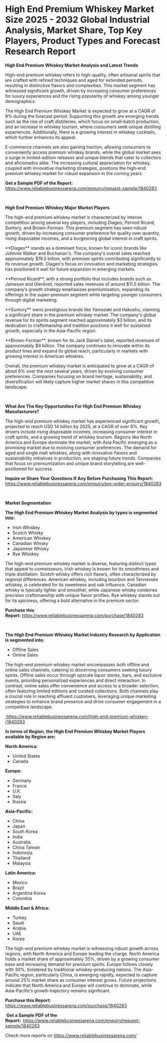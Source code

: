 <p><h1>High End Premium Whiskey Market Size 2025 - 2032 Global Industrial Analysis, Market Share, Top Key Players, Product Types and Forecast Research Report</h1></p><p><strong>High End Premium Whiskey Market Analysis and Latest Trends</strong></p>
<p><p>High-end premium whiskey refers to high-quality, often artisanal spirits that are crafted with refined techniques and aged for extended periods, resulting in distinctive flavors and complexities. This market segment has witnessed significant growth, driven by increasing consumer preferences for luxury experiences and the rising popularity of whiskey among younger demographics. </p><p>The High End Premium Whiskey Market is expected to grow at a CAGR of 9% during the forecast period. Supporting this growth are emerging trends such as the rise of craft distilleries, which focus on small-batch production, and an increase in whiskey tourism, where consumers seek unique distilling experiences. Additionally, there is a growing interest in whiskey cocktails, which further enhances its appeal. </p><p>E-commerce channels are also gaining traction, allowing consumers to conveniently access premium whiskey brands, while the global market sees a surge in limited-edition releases and unique blends that cater to collectors and aficionados alike. The increasing cultural appreciation for whiskey, coupled with innovative marketing strategies, positions the high-end premium whiskey market for robust expansion in the coming years.</p></p>
<p><strong>Get a Sample PDF of the Report:&nbsp;</strong> <a href="https://www.reliablebusinessarena.com/enquiry/request-sample/1840283?utm_campaign=3173&utm_medium=2&utm_source=Github&utm_content=ia&utm_term=05042025&utm_id=high-end-premium-whiskey">https://www.reliablebusinessarena.com/enquiry/request-sample/1840283</a></p>
<p>&nbsp;</p>
<p><strong>High End Premium Whiskey Major Market Players</strong></p>
<p><p>The high-end premium whiskey market is characterized by intense competition among several key players, including Diageo, Pernod Ricard, Suntory, and Brown-Forman. This premium segment has seen robust growth, driven by increasing consumer preference for quality over quantity, rising disposable incomes, and a burgeoning global interest in craft spirits.</p><p>**Diageo** stands as a dominant force, known for iconic brands like Johnnie Walker and Buchanan's. The company's overall sales reached approximately $19.5 billion, with premium spirits contributing significantly to its revenue growth. Diageo's focus on innovation and marketing strategies has positioned it well for future expansion in emerging markets.</p><p>**Pernod Ricard**, with a strong portfolio that includes brands such as Jameson and Glenlivet, reported sales revenues of around $11.5 billion. The company’s growth strategy emphasizes premiumization, expanding its offerings in the super-premium segment while targeting younger consumers through digital marketing.</p><p>**Suntory** owns prestigious brands like Yamazaki and Hakushu, claiming a significant share in the premium whiskey market. The company's global revenue for its spirits segment reached approximately $3 billion, and its dedication to craftsmanship and tradition positions it well for sustained growth, especially in the Asia-Pacific region.</p><p>**Brown-Forman**, known for its Jack Daniel's label, reported revenues of approximately $4 billion. The company continues to innovate within its product lines and expand its global reach, particularly in markets with growing interest in American whiskies.</p><p>Overall, the premium whiskey market is anticipated to grow at a CAGR of about 6% over the next several years, driven by evolving consumer preferences. Companies focusing on brand heritage, sustainability, and diversification will likely capture higher market shares in this competitive landscape.</p></p>
<p>&nbsp;</p>
<p><strong>What Are The Key Opportunities For High End Premium Whiskey Manufacturers?</strong></p>
<p><p>The high-end premium whiskey market has experienced significant growth, projected to reach USD 14 billion by 2025, at a CAGR of over 6%. Key drivers include rising disposable incomes, increasing consumer interest in craft spirits, and a growing trend of whiskey tourism. Regions like North America and Europe dominate the market, with Asia Pacific emerging as a promising market due to evolving consumer preferences. The demand for aged and single malt whiskies, along with innovative flavors and sustainability initiatives in production, are shaping future trends. Companies that focus on premiumization and unique brand storytelling are well-positioned for success.</p></p>
<p><strong>Inquire or Share Your Questions If Any Before Purchasing This Report:</strong> <a href="https://www.reliablebusinessarena.com/enquiry/pre-order-enquiry/1840283?utm_campaign=3173&utm_medium=2&utm_source=Github&utm_content=ia&utm_term=05042025&utm_id=high-end-premium-whiskey">https://www.reliablebusinessarena.com/enquiry/pre-order-enquiry/1840283</a></p>
<p>&nbsp;</p>
<p><strong>Market Segmentation</strong></p>
<p><strong>The High End Premium Whiskey Market Analysis by types is segmented into:</strong></p>
<p><ul><li>Irish Whiskey</li><li>Scotch Whisky</li><li>American Whiskey</li><li>Canadian Whisky</li><li>Japanese Whisky</li><li>Rye Whiskey</li></ul></p>
<p><p>The high-end premium whiskey market is diverse, featuring distinct types that appeal to connoisseurs. Irish whiskey is known for its smoothness and triple distillation. Scotch whisky offers rich flavors, often characterized by regional differences. American whiskey, including bourbon and Tennessee whiskey, is celebrated for its sweetness and oak influence. Canadian whisky is typically lighter and smoother, while Japanese whisky combines precision craftsmanship with unique flavor profiles. Rye whiskey stands out for its spiciness, offering a bold alternative in the premium sector.</p></p>
<p><strong>Purchase this Report:&nbsp;</strong><a href="https://www.reliablebusinessarena.com/purchase/1840283?utm_campaign=3173&utm_medium=2&utm_source=Github&utm_content=ia&utm_term=05042025&utm_id=high-end-premium-whiskey">https://www.reliablebusinessarena.com/purchase/1840283</a></p>
<p>&nbsp;</p>
<p><strong>The High End Premium Whiskey Market Industry Research by Application is segmented into:</strong></p>
<p><ul><li>Offline Sales</li><li>Online Sales</li></ul></p>
<p><p>The high-end premium whiskey market encompasses both offline and online sales channels, catering to discerning consumers seeking luxury spirits. Offline sales occur through upscale liquor stores, bars, and exclusive events, providing personalized experiences and direct interaction. In contrast, online sales offer convenience and access to a broader selection, often featuring limited editions and curated collections. Both channels play a crucial role in reaching affluent customers, leveraging unique marketing strategies to enhance brand presence and drive consumer engagement in a competitive landscape.</p></p>
<p><a href="https://www.reliablebusinessarena.com/high-end-premium-whiskey-r1840283?utm_campaign=3173&utm_medium=2&utm_source=Github&utm_content=ia&utm_term=05042025&utm_id=high-end-premium-whiskey">&nbsp;https://www.reliablebusinessarena.com/high-end-premium-whiskey-r1840283</a></p>
<p><strong>In terms of Region, the High End Premium Whiskey Market Players available by Region are:</strong></p>
<p>
    <p> <strong> North America: </strong>
        <ul>
            <li>United States</li>
            <li>Canada</li>
        </ul>
        </p> 
    <p> <strong> Europe: </strong>
        <ul>
            <li>Germany</li>
            <li>France</li>
            <li>U.K.</li>
            <li>Italy</li>
            <li>Russia</li>
        </ul>
        </p> 
    <p> <strong> Asia-Pacific: </strong>
        <ul>
            <li>China</li>
            <li>Japan</li>
            <li>South Korea</li>
            <li>India</li>
            <li>Australia</li>
            <li>China Taiwan</li>
            <li>Indonesia</li>
            <li>Thailand</li>
            <li>Malaysia</li>
        </ul>
        </p> 
    <p> <strong> Latin America: </strong>
        <ul>
            <li>Mexico</li>
            <li>Brazil</li>
            <li>Argentina Korea</li>
            <li>Colombia</li>
        </ul>
        </p> 
    <p> <strong> Middle East & Africa: </strong>
        <ul>
            <li>Turkey</li>
            <li>Saudi</li>
            <li>Arabia</li>
            <li>UAE</li>
            <li>Korea</li>
        </ul>
    </p>
    </p>
<p><p>The high-end premium whiskey market is witnessing robust growth across regions, with North America and Europe leading the charge. North America holds a market share of approximately 35%, driven by a growing consumer base and increasing demand for premium spirits. Europe follows closely with 30%, bolstered by traditional whiskey-producing nations. The Asia-Pacific region, particularly China, is emerging rapidly, expected to capture around 25% market share as consumer interest grows. Future projections indicate that North America and Europe will continue to dominate, while Asia-Pacific’s growth trajectory remains significant.</p></p>
<p><strong>Purchase this Report: </strong><a href="https://www.reliablebusinessarena.com/purchase/1840283?utm_campaign=3173&utm_medium=2&utm_source=Github&utm_content=ia&utm_term=05042025&utm_id=high-end-premium-whiskey">https://www.reliablebusinessarena.com/purchase/1840283</a></p>
<p>&nbsp;<strong>Get a Sample PDF of the Report:&nbsp;&nbsp;</strong><a href="https://www.reliablebusinessarena.com/enquiry/request-sample/1840283?utm_campaign=3173&utm_medium=2&utm_source=Github&utm_content=ia&utm_term=05042025&utm_id=high-end-premium-whiskey">https://www.reliablebusinessarena.com/enquiry/request-sample/1840283</a></p>
<p><strong></strong></p>
<p>Check more reports on <a href="https://www.reliablebusinessarena.com/?utm_campaign=3173&utm_medium=2&utm_source=Github&utm_content=ia&utm_term=05042025&utm_id=high-end-premium-whiskey">https://www.reliablebusinessarena.com/</a></p>